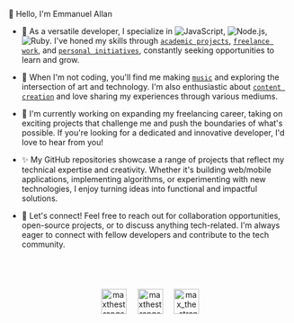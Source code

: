 👋 Hello, I'm Emmanuel Allan

- 🌱 As a versatile developer, I specialize in ![JavaScript](https://img.shields.io/badge/-JavaScript-05122A?&logo=JavaScript), ![Node.js](https://img.shields.io/badge/-Node.js-05122A?&logo=node.js), ![Ruby](https://img.shields.io/badge/-Ruby-05122A?&logo=Ruby). I've honed my skills through [`academic projects`](https://code.maxthestranger.com/projects#academic/), [`freelance work`](https://code.maxthestranger.com/projects#freelance/), and [`personal initiatives`](https://code.maxthestranger.com/projects#personal/), constantly seeking opportunities to learn and grow.
- 🎵 When I'm not coding, you'll find me making [`music`](https://music.maxthestranger.com/) and exploring the intersection of art and technology. I'm also enthusiastic about [`content creation`](https://www.youtube.com/@maxthestranger) and love sharing my experiences through various mediums.
- 🔭 I'm currently working on expanding my freelancing career, taking on exciting projects that challenge me and push the boundaries of what's possible. If you're looking for a dedicated and innovative developer, I'd love to hear from you!
- ✨ My GitHub repositories showcase a range of projects that reflect my technical expertise and creativity. Whether it's building web/mobile applications, implementing algorithms, or experimenting with new technologies, I enjoy turning ideas into functional and impactful solutions.

- 🌟 Let's connect! Feel free to reach out for collaboration opportunities, open-source projects, or to discuss anything tech-related. I'm always eager to connect with fellow developers and contribute to the tech community.

<br />

<div align="center" style="margin: 40px 0">
<a href="https://www.linkedin.com/in/maxthestranger/" target="_blank"><img align="center" src="https://img.icons8.com/cute-clipart/64/000000/linkedin.png" alt="maxthestranger" height="45" width="45" /></a>&nbsp;&nbsp;&nbsp;&nbsp;
<a href="https://twitter.com/maxthestranger" target="_blank"><img align="center" src="https://img.icons8.com/cute-clipart/64/000000/twitter.png" alt="maxthestranger" height="45" width="45" /></a> &nbsp;&nbsp;&nbsp;
<a href="https://instagram.com/max_the_stranger" target="_blank"><img align="center" src="https://img.icons8.com/cute-clipart/64/000000/instagram-new.png" alt="max_the_stranger" height="45" width="45" /></a>
</div>
